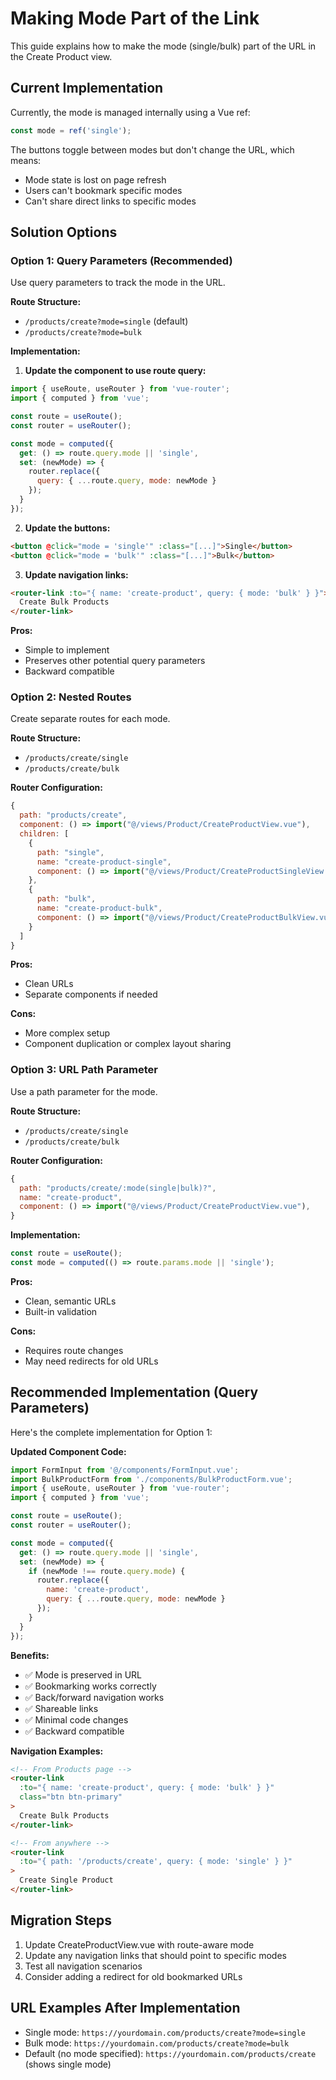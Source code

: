 # Making Mode Part of the Link

This guide explains how to make the mode (single/bulk) part of the URL in the Create Product view.

## Current Implementation

Currently, the mode is managed internally using a Vue ref:
```javascript
const mode = ref('single');
```

The buttons toggle between modes but don't change the URL, which means:
- Mode state is lost on page refresh
- Users can't bookmark specific modes
- Can't share direct links to specific modes

## Solution Options

### Option 1: Query Parameters (Recommended)

Use query parameters to track the mode in the URL.

**Route Structure:**
- `/products/create?mode=single` (default)
- `/products/create?mode=bulk`

**Implementation:**

1. **Update the component to use route query:**
```javascript
import { useRoute, useRouter } from 'vue-router';
import { computed } from 'vue';

const route = useRoute();
const router = useRouter();

const mode = computed({
  get: () => route.query.mode || 'single',
  set: (newMode) => {
    router.replace({
      query: { ...route.query, mode: newMode }
    });
  }
});
```

2. **Update the buttons:**
```html
<button @click="mode = 'single'" :class="[...]">Single</button>
<button @click="mode = 'bulk'" :class="[...]">Bulk</button>
```

3. **Update navigation links:**
```html
<router-link :to="{ name: 'create-product', query: { mode: 'bulk' } }">
  Create Bulk Products
</router-link>
```

**Pros:**
- Simple to implement
- Preserves other potential query parameters
- Backward compatible

### Option 2: Nested Routes

Create separate routes for each mode.

**Route Structure:**
- `/products/create/single`
- `/products/create/bulk`

**Router Configuration:**
```javascript
{
  path: "products/create",
  component: () => import("@/views/Product/CreateProductView.vue"),
  children: [
    {
      path: "single",
      name: "create-product-single",
      component: () => import("@/views/Product/CreateProductSingleView.vue"),
    },
    {
      path: "bulk", 
      name: "create-product-bulk",
      component: () => import("@/views/Product/CreateProductBulkView.vue"),
    }
  ]
}
```

**Pros:**
- Clean URLs
- Separate components if needed

**Cons:**
- More complex setup
- Component duplication or complex layout sharing

### Option 3: URL Path Parameter

Use a path parameter for the mode.

**Route Structure:**
- `/products/create/single`
- `/products/create/bulk`

**Router Configuration:**
```javascript
{
  path: "products/create/:mode(single|bulk)?",
  name: "create-product",
  component: () => import("@/views/Product/CreateProductView.vue"),
}
```

**Implementation:**
```javascript
const route = useRoute();
const mode = computed(() => route.params.mode || 'single');
```

**Pros:**
- Clean, semantic URLs
- Built-in validation

**Cons:**
- Requires route changes
- May need redirects for old URLs

## Recommended Implementation (Query Parameters)

Here's the complete implementation for Option 1:

**Updated Component Code:**
```javascript
import FormInput from '@/components/FormInput.vue';
import BulkProductForm from './components/BulkProductForm.vue';
import { useRoute, useRouter } from 'vue-router';
import { computed } from 'vue';

const route = useRoute();
const router = useRouter();

const mode = computed({
  get: () => route.query.mode || 'single',
  set: (newMode) => {
    if (newMode !== route.query.mode) {
      router.replace({
        name: 'create-product',
        query: { ...route.query, mode: newMode }
      });
    }
  }
});
```

**Benefits:**
- ✅ Mode is preserved in URL
- ✅ Bookmarking works correctly
- ✅ Back/forward navigation works
- ✅ Shareable links
- ✅ Minimal code changes
- ✅ Backward compatible

**Navigation Examples:**
```html
<!-- From Products page -->
<router-link 
  :to="{ name: 'create-product', query: { mode: 'bulk' } }"
  class="btn btn-primary"
>
  Create Bulk Products
</router-link>

<!-- From anywhere -->
<router-link 
  :to="{ path: '/products/create', query: { mode: 'single' } }"
>
  Create Single Product
</router-link>
```

## Migration Steps

1. Update CreateProductView.vue with route-aware mode
2. Update any navigation links that should point to specific modes
3. Test all navigation scenarios
4. Consider adding a redirect for old bookmarked URLs

## URL Examples After Implementation

- Single mode: `https://yourdomain.com/products/create?mode=single`
- Bulk mode: `https://yourdomain.com/products/create?mode=bulk`
- Default (no mode specified): `https://yourdomain.com/products/create` (shows single mode)
